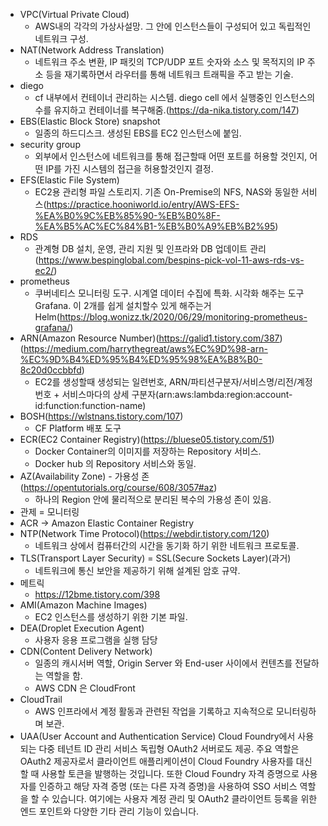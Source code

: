 - VPC(Virtual Private Cloud)
  - AWS내의 각각의 가상사설망. 그 안에 인스턴스들이 구성되어 있고 독립적인 네트워크 구성.
- NAT(Network Address Translation)
  - 네트워크 주소 변환, IP 패킷의 TCP/UDP 포트 숫자와 소스 및 목적지의 IP 주소 등을 재기록하면서 라우터를 통해 네트워크 트래픽을 주고 받는 기술.
- diego
  - cf 내부에서 컨테이너 관리하는 시스템. diego cell 에서 실행중인 인스턴스의 수를 유지하고 컨테이너를 복구해줌.(https://da-nika.tistory.com/147)
- EBS(Elastic Block Store) snapshot 
  - 일종의 하드디스크. 생성된 EBS를 EC2 인스턴스에 붙임.
- security group
  - 외부에서 인스턴스에 네트워크를 통해 접근할때 어떤 포트를 허용할 것인지, 어떤 IP를 가진 시스템의 접근을 허용할것인지 결정.
- EFS(Elastic File System)
  - EC2용 관리형 파일 스토리지. 기존 On-Premise의 NFS, NAS와 동일한 서비스(https://practice.hooniworld.io/entry/AWS-EFS-%EA%B0%9C%EB%85%90-%EB%B0%8F-%EA%B5%AC%EC%84%B1-%EB%B0%A9%EB%B2%95)
- RDS
  - 관계형 DB 설치, 운영, 관리 지원 및 인프라와 DB 업데이트 관리(https://www.bespinglobal.com/bespins-pick-vol-11-aws-rds-vs-ec2/)
- prometheus 
  - 쿠버네티스 모니터링 도구. 시계열 데이터 수집에 특화. 시각화 해주는 도구 Grafana. 이 2개를 쉽게 설치할수 있게 해주는거 Helm(https://blog.wonizz.tk/2020/06/29/monitoring-prometheus-grafana/)
- ARN(Amazon Resource Number)(https://galid1.tistory.com/387)(https://medium.com/harrythegreat/aws%EC%9D%98-arn-%EC%9D%B4%ED%95%B4%ED%95%98%EA%B8%B0-8c20d0ccbbfd)
  -  EC2를 생성할때 생성되는 일련번호, ARN/파티션구분자/서비스명/리전/계정번호 + 서비스마다의 상세 구분자(arn:aws:lambda:region:account-id:function:function-name)
- BOSH(https://wlstnans.tistory.com/107)
  - CF Platform 배포 도구
- ECR(EC2 Container Registry)(https://bluese05.tistory.com/51)
  - Docker Container의 이미지를 저장하는 Repository 서비스.
  - Docker hub 의 Repository 서비스와 동일.
- AZ(Availability Zone) - 가용성 존(https://opentutorials.org/course/608/3057#az)
  - 하나의 Region 안에 물리적으로 분리된 복수의 가용성 존이 있음.
- 관제 = 모니터링
- ACR -> Amazon Elastic Container Registry
- NTP(Network Time Protocol)(https://webdir.tistory.com/120)
  - 네트워크 상에서 컴퓨터간의 시간을 동기화 하기 위한 네트워크 프로토콜.
- TLS(Transport Layer Security) = SSL(Secure Sockets Layer)(과거)
  - 네트워크에 통신 보안을 제공하기 위해 설계된 암호 규약.
- 메트릭
  - https://12bme.tistory.com/398
- AMI(Amazon Machine Images)
  - EC2 인스턴스를 생성하기 위한 기본 파일.
- DEA(Droplet Execution Agent)
  - 사용자 응용 프로그램을 실행 담당
- CDN(Content Delivery Network)
  - 일종의 캐시서버 역할, Origin Server 와 End-user 사이에서 컨텐츠를 전달하는 역할을 함.
  - AWS CDN 은 CloudFront
- CloudTrail
  - AWS 인프라에서 계정 활동과 관련된 작업을 기록하고 지속적으로 모니터링하며 보관.
- UAA(User Account and Authentication Service)
Cloud Foundry에서 사용되는 다중 테넌트 ID 관리 서비스
독립형 OAuth2 서버로도 제공. 
주요 역할은 OAuth2 제공자로서 클라이언트 애플리케이션이 Cloud Foundry 사용자를 대신 할 때 사용할 토큰을 발행하는 것입니다. 
또한 Cloud Foundry 자격 증명으로 사용자를 인증하고 해당 자격 증명 (또는 다른 자격 증명)을 사용하여 SSO 서비스 역할을 할 수 있습니다. 
여기에는 사용자 계정 관리 및 OAuth2 클라이언트 등록을 위한 엔드 포인트와 다양한 기타 관리 기능이 있습니다.
